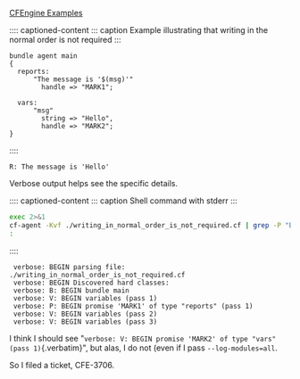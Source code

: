 [CFEngine Examples](id:38277465-771a-4db4-983a-8dfd434b1aff)

:::: captioned-content
::: caption
Example illustrating that writing in the normal order is not required
:::

``` {.cfengine3 include-stdlib="t" log-level="info" exports="both" tangle="writing_in_normal_order_is_not_required.cf"}
bundle agent main
{
  reports:
      "The message is '$(msg)'"
        handle => "MARK1";

  vars:
      "msg"
        string => "Hello",
        handle => "MARK2";
}
```
::::

``` example
R: The message is 'Hello'
```

Verbose output helps see the specific details.

:::: captioned-content
::: caption
Shell command with stderr
:::

``` {.bash org-language="sh" results="output" exports="both"}
exec 2>&1
cf-agent -Kvf ./writing_in_normal_order_is_not_required.cf | grep -P "BEGIN"
:
```
::::

``` example
 verbose: BEGIN parsing file: ./writing_in_normal_order_is_not_required.cf
 verbose: BEGIN Discovered hard classes:
 verbose: B: BEGIN bundle main
 verbose: V: BEGIN variables (pass 1)
 verbose: P: BEGIN promise 'MARK1' of type "reports" (pass 1)
 verbose: V: BEGIN variables (pass 2)
 verbose: V: BEGIN variables (pass 3)
```

I think I should see
\"`verbose: V: BEGIN promise 'MARK2' of type "vars" (pass 1)`{.verbatim}\",
but alas, I do not (even if I pass `--log-modules=all`.

So I filed a ticket, CFE-3706.
